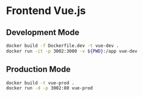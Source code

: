 # Frontend Vue.js

## Development Mode

```bash
docker build -f Dockerfile.dev -t vue-dev .
docker run -it -p 3002:3000 -v ${PWD}:/app vue-dev
```

## Production Mode

```bash
docker build -t vue-prod .
docker run -d -p 3002:80 vue-prod
```
